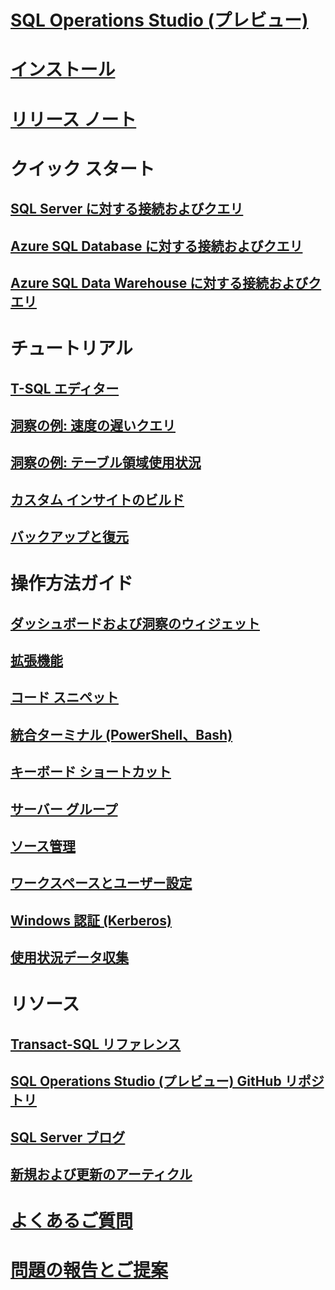 # [SQL Operations Studio (プレビュー)](what-is.md)
# [インストール](download.md)
# [リリース ノート](release-notes.md)
# クイック スタート
## [SQL Server に対する接続およびクエリ](quickstart-sql-server.md)
## [Azure SQL Database に対する接続およびクエリ](quickstart-sql-database.md)
## [Azure SQL Data Warehouse に対する接続およびクエリ](quickstart-sql-dw.md)
# チュートリアル
## [T-SQL エディター](tutorial-sql-editor.md) 
## [洞察の例: 速度の遅いクエリ](tutorial-qds-sql-server.md)
## [洞察の例: テーブル領域使用状況](tutorial-table-space-sql-server.md)
## [カスタム インサイトのビルド](tutorial-build-custom-insight-sql-server.md) 
## [バックアップと復元](tutorial-backup-restore-sql-server.md)
# 操作方法ガイド
## [ダッシュボードおよび洞察のウィジェット](insight-widgets.md)
## [拡張機能](extensions.md)
## [コード スニペット](code-snippets.md)
## [統合ターミナル (PowerShell、Bash)](integrated-terminal.md)
## [キーボード ショートカット](keyboard-shortcuts.md)
## [サーバー グループ](server-groups.md)
## [ソース管理](source-control.md)
## [ワークスペースとユーザー設定](settings.md)
## [Windows 認証 (Kerberos)](enable-kerberos.md)
## [使用状況データ収集](usage-data-collection.md)
# リソース
## [Transact-SQL リファレンス](../t-sql/language-reference.md)
## [SQL Operations Studio (プレビュー) GitHub リポジトリ](https://www.github.com/Microsoft/SqlOpsStudio)
## [SQL Server ブログ](https://blogs.technet.microsoft.com/dataplatforminsider/)
## [新規および更新のアーティクル](new-updated-sql-operations-studio.md)
# [よくあるご質問](faq.md)
# [問題の報告とご提案](https://github.com/microsoft/sqlopsstudio/issues)
